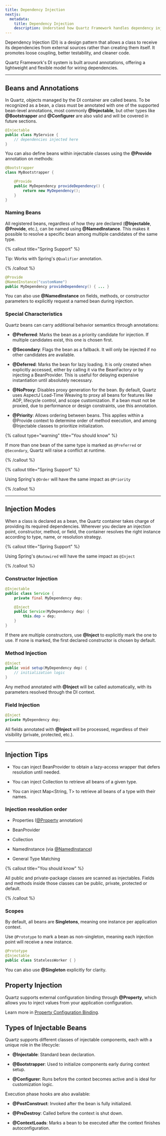 ```yaml
---
title: Dependency Injection
nextjs:
  metadata:
    title: Dependency Injection
    description: Understand how Quartz Framework handles dependency injection using annotations.
---
```


Dependency Injection (DI) is a design pattern that allows a class to receive its dependencies from external sources rather than creating them itself. It promotes loose coupling, better testability, and cleaner code.

Quartz Framework's DI system is built around annotations, offering a lightweight and flexible model for wiring dependencies.

---

## Beans and Annotations

In Quartz, objects managed by the DI container are called beans. To be recognized as a bean, a class must be annotated with one of the supported bean-level annotations, most commonly **@Injectable**, but other types like **@Bootstrapper** and **@Configurer** are also valid and will be covered in future sections.

```java
@Injectable
public class MyService {
    // dependencies injected here
}
```

You can also define beans within injectable classes using the **@Provide** annotation on methods:

```java
@Bootstrapper
class MyBootstrapper {

    @Provide
    public MyDependency provideDependency() {
        return new MyDependency();
    }
}
```
### Naming Beans

All registered beans, regardless of how they are declared (**@Injectable**, **@Provide**, etc.), can be named using **@NamedInstance**. This makes it possible to resolve a specific bean among multiple candidates of the same type.

{% callout title="Spring Support" %}

Tip: Works with Spring's `@Qualifier` annotation.

{% /callout %}

```java
@Provide
@NamedInstance("customName")
public MyDependency provideDependency() { ... }
```

You can also use **@NamedInstance** on fields, methods, or constructor parameters to explicitly request a named bean during injection.

### Special Characteristics

Quartz beans can carry additional behavior semantics through annotations:

- **@Preferred**: Marks the bean as a priority candidate for injection. If multiple candidates exist, this one is chosen first.

- **@Secondary**: Flags the bean as a fallback. It will only be injected if no other candidates are available.

- **@Deferred**: Marks the bean for lazy loading. It is only created when explicitly accessed, either by calling it via the BeanFactory or by injecting a BeanProvider<T>. This is useful for delaying expensive instantiation until absolutely necessary.

- **@NoProxy**: Disables proxy generation for the bean. By default, Quartz uses AspectJ Load-Time Weaving to proxy all beans for features like AOP, lifecycle control, and scope customization. If a bean must not be proxied, due to performance or design constraints, use this annotation.

- **@Priority**: Allows ordering between beans. This applies within a @Provide context to determine order of method execution, and among @Injectable classes to prioritize initialization.

{% callout type="warning" title="You should know" %}

If more than one bean of the same type is marked as `@Preferred` or `@Secondary`, Quartz will raise a conflict at runtime.

{% /callout %}

{% callout title="Spring Support" %}

Using Spring's `@Order` will have the same impact as `@Priority`

{% /callout %}

---

## Injection Modes

When a class is declared as a bean, the Quartz container takes charge of providing its required dependencies. Wherever you declare an injection point, constructor, method, or field, the container resolves the right instance according to type, name, or resolution strategy.

{% callout title="Spring Support" %}

Using Spring's `@Autowired` will have the same impact as `@Inject`

{% /callout %}

### Constructor Injection

```java
@Injectable
public class Service {
    private final MyDependency dep;

    @Inject
    public Service(MyDependency dep) {
        this.dep = dep;
    }
}
```

If there are multiple constructors, use **@Inject** to explicitly mark the one to use. If none is marked, the first declared constructor is chosen by default.

### Method Injection

```java
@Inject
public void setup(MyDependency dep) {
    // initialization logic
}
```
Any method annotated with **@Inject** will be called automatically, with its parameters resolved through the DI context.

### Field Injection

```java
@Inject
private MyDependency dep;
```

All fields annotated with **@Inject** will be processed, regardless of their visibility (private, protected, etc.).

---

## Injection Tips

- You can inject BeanProvider<T> to obtain a lazy-access wrapper that defers resolution until needed.

- You can inject Collection<T> to retrieve all beans of a given type.

- You can inject Map<String, T> to retrieve all beans of a type with their names.

### Injection resolution order

- Properties ([@Property](#property-injection) annotation)

- BeanProvider

- Collection

- NamedInstance (via [@NamedInstance](#naming-beans))

- General Type Matching

{% callout title="You should know" %}

All public and private-package classes are scanned as injectables. Fields and methods inside those classes can be public, private, protected or default.

{% /callout %}

### Scopes

By default, all beans are **Singletons**, meaning one instance per application context.

Use `@Prototype` to mark a bean as non-singleton, meaning each injection point will receive a new instance.

```java
@Prototype
@Injectable
public class StatelessWorker { }
```

You can also use **@Singleton** explicitly for clarity.

## Property Injection

Quartz supports external configuration binding through **@Property**, which allows you to inject values from your application configuration.

Learn more in [Property Configuration Binding](/docs/framework/config/property-configuration).

## Types of Injectable Beans

Quartz supports different classes of injectable components, each with a unique role in the lifecycle:

- **@Injectable**: Standard bean declaration.

- **@Bootstrapper**: Used to initialize components early during context setup.

- **@Configurer**: Runs before the context becomes active and is ideal for customization logic.

Execution phase hooks are also available:

- **@PostConstruct**: Invoked after the bean is fully initialized.

- **@PreDestroy**: Called before the context is shut down.

- **@ContextLoads**: Marks a bean to be executed after the context finishes autoconfiguration.